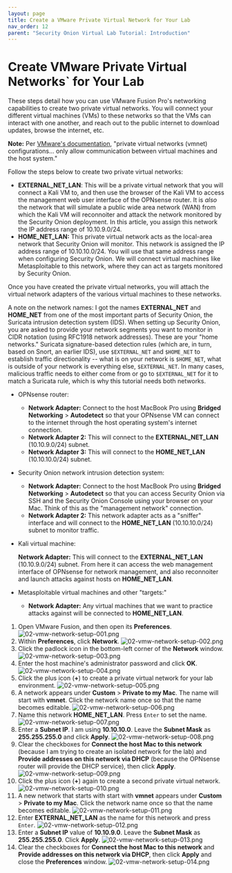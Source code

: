 ```yaml
---
layout: page
title: Create a VMware Private Virtual Network for Your Lab
nav_order: 12
parent: "Security Onion Virtual Lab Tutorial: Introduction"
---
```


# Create VMware Private Virtual Networks` for Your Lab

These steps detail how you can use VMware Fusion Pro's networking capabilities to create two private virtual networks. You will connect your different virtual machines (VMs) to these networks so that the VMs can interact with one another, and reach out to the public internet to download updates, browse the internet, etc.

**Note:** Per [VMware's documentation](https://docs.vmware.com/en/VMware-Fusion/12/com.vmware.fusion.using.doc/GUID-DEB1FB99-0E44-4AAA-9693-6C2687098F13.html), "private virtual networks (vmnet) configurations... only allow communication between virtual machines and the host system."

Follow the steps below to create two private virtual networks:

* **EXTERNAL_NET_LAN**: This will be a private virtual network that you will connect a Kali VM to, and then use the browser of the Kali VM to access the management web user interface of the OPNsense router. It is *also* the network that will simulate a public wide area network (WAN) from which the Kali VM will reconnoiter and attack the network monitored by the Security Onion deployment. In this article, you assign this network the IP address range of 10.10.9.0/24.
* **HOME_NET_LAN:** This private virtual network acts as the local-area network that Security Onion will monitor. This network is assigned the IP address range of 10.10.10.0/24. You will use that same address range when configuring Security Onion. We will connect virtual machines like Metasploitable to this network, where they can act as targets monitored by Security Onion.

Once you have created the private virtual networks, you will attach the virtual network adapters of the various virtual machines to these networks.

A note on the network names: I got the names **EXTERNAL_NET** and **HOME_NET** from one of the most important parts of Security Onion, the Suricata intrusion detection system (IDS). When setting up Security Onion, you are asked to provide your network segments you want to monitor in CIDR notation (using RFC1918 network addresses). These are your "home networks." Suricata signature-based detection rules (which are, in turn, based on Snort, an earlier IDS), use `$EXTERNAL_NET` and `$HOME_NET` to establish traffic directionality -- what is on your network is `$HOME_NET`, what is outside of your network is everything else, `$EXTERNAL_NET`. In many cases, malicious traffic needs to either come from or go to `$EXTERNAL_NET` for it to match a Suricata rule, which is why this tutorial needs both networks.

* OPNsense router:

  * **Network Adapter:** Connect to the host MacBook Pro using **Bridged Networking** > **Autodetect** so that your OPNsense VM can connect to the internet through the host operating system's internet connection.
  * **Network Adapter 2:** This will connect to the **EXTERNAL_NET_LAN** (10.10.9.0/24) subnet.
  * **Network Adapter 3:** This will connect to the **HOME_NET_LAN** (10.10.10.0/24) subnet.

* Security Onion network intrusion detection system:

  * **Network Adapter:** Connect to the host MacBook Pro using **Bridged Networking** > **Autodetect** so that you can access Security Onion via SSH and the Security Onion Console using your browser on your Mac. Think of this as the "management network" connection.
  * **Network Adapter 2:** This network adapter acts as a "sniffer" interface and will connect to the **HOME_NET_LAN** (10.10.10.0/24) subnet to monitor traffic.

* Kali virtual machine:

  **Network Adapter:** This will connect to the **EXTERNAL_NET_LAN** (10.10.9.0/24) subnet. From here it can access the web management interface of OPNsense for network management, and also reconnoiter and launch attacks against hosts on **HOME_NET_LAN**.

* Metasploitable virtual machines and other "targets:"

  * **Network Adapter:** Any virtual machines that we want to practice attacks against will be connected to **HOME_NET_LAN**.

1. Open VMware Fusion, and then open its **Preferences**.
   ![02-vmw-network-setup-001.png](./images/02-vmw-network-setup/02-vmw-network-setup-001.png)
2. Within **Preferences**, click **Network**.
   ![02-vmw-network-setup-002.png](./images/02-vmw-network-setup/02-vmw-network-setup-002.png)
3. Click the padlock icon in the bottom-left corner of the **Network** window.
   ![02-vmw-network-setup-003.png](./images/02-vmw-network-setup/02-vmw-network-setup-003.png)
4. Enter the host machine's administrator password and click **OK**.
   ![02-vmw-network-setup-004.png](./images/02-vmw-network-setup/02-vmw-network-setup-004.png)
5. Click the plus icon (**+**) to create a private virtual network for your lab environment.
   ![02-vmw-network-setup-005.png](./images/02-vmw-network-setup/02-vmw-network-setup-005.png)
6. A network appears under **Custom** > **Private to my Mac**. The name will start with **vmnet**. Click the network name once so that the name becomes editable.
   ![02-vmw-network-setup-006.png](./images/02-vmw-network-setup/02-vmw-network-setup-006.png)
7. Name this network **HOME_NET_LAN**. Press `Enter` to set the name.
   ![02-vmw-network-setup-007.png](./images/02-vmw-network-setup/02-vmw-network-setup-007.png)
8. Enter a **Subnet IP**. I am using **10.10.10.0**. Leave the **Subnet Mask** as **255.255.255.0** and click **Apply**.
   ![02-vmw-network-setup-008.png](./images/02-vmw-network-setup/02-vmw-network-setup-008.png)
9. Clear the checkboxes for **Connect the host Mac to this network** (because I am trying to create an isolated network for the lab) and **Provide addresses on this network via DHCP** (because the OPNsense router will provide the DHCP service), then click **Apply**.
   ![02-vmw-network-setup-009.png](./images/02-vmw-network-setup/02-vmw-network-setup-009.png)
10. Click the plus icon (**+**) again to create a second private virtual network.
   ![02-vmw-network-setup-010.png](./images/02-vmw-network-setup/02-vmw-network-setup-010.png)
11. A new network that starts with start with **vmnet** appears under **Custom** > **Private to my Mac**. Click the network name once so that the name becomes editable.
   ![02-vmw-network-setup-011.png](./images/02-vmw-network-setup/02-vmw-network-setup-011.png)
12. Enter **EXTERNAL_NET_LAN** as the name for this network and press `Enter`.
   ![02-vmw-network-setup-012.png](./images/02-vmw-network-setup/02-vmw-network-setup-012.png)
13. Enter a **Subnet IP** value of **10.10.9.0**. Leave the **Subnet Mask** as **255.255.255.0**. Click **Apply**.
   ![02-vmw-network-setup-013.png](./images/02-vmw-network-setup/02-vmw-network-setup-013.png)
14. Clear the checkboxes for **Connect the host Mac to this network** and **Provide addresses on this network via DHCP**, then click **Apply** and close the **Preferences** window.
   ![02-vmw-network-setup-014.png](./images/02-vmw-network-setup/02-vmw-network-setup-014.png)